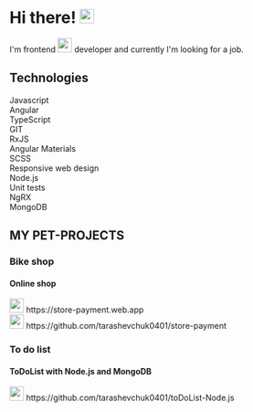 <h1>Hi there!
    <img src="https://img.icons8.com/?size=512&id=1H52efUsDX7A&format=png" width=25px alt="angular">
</h1>
<p>I'm frontend 
    <img src="https://img.icons8.com/?size=512&id=71257&format=png" width=25px alt="angular">
    developer and currently I'm looking for a job.
</p>
<h2>Technologies</h2>
<section>
    <div>
<!--         <img src="https://img.icons8.com/?size=512&id=108784&format=png" width=25px alt="angular"> -->
        <span>Javascript</span>
    </div>
    <div>
<!--         <img src="https://img.icons8.com/?size=512&id=71257&format=png" width=25px alt="angular"> -->
        <span>Angular</span>
    </div>
    <div>
<!--         <img src="https://img.icons8.com/?size=512&id=wpZmKzk11AzJ&format=png" width=25px alt="angular"> -->
        <span>TypeScript</span>
    </div>
    <div>
<!--         <img src="https://img.icons8.com/?size=512&id=20906&format=png" width=25px alt="angular"> -->
        <span>GIT</span>
    </div>
    <div>
<!--         <img src="https://seeklogo.com/images/R/rxjs-logo-1C13E67498-seeklogo.com.png" width=25px alt="angular"> -->
        <span>RxJS</span>
    </div>
    <div>
<!--         <img src="https://material.angular.io/assets/img/angular-material-logo.svg" width=25px alt="angular"> -->
        <span>Angular Materials</span>
    </div>
    <div>
<!--         <img src="https://img.icons8.com/?size=512&id=QBqFNfPPB2Kx&format=png" width=25px alt="angular"> -->
        <span>SCSS </span>
    </div>
    <div>Responsive web design</div>
    <div>Node.js</div>
    <div>Unit tests</div>
    <div>NgRX</div>
    <div>MongoDB</div>
</section>
<div>
    <h2> MY PET-PROJECTS</h2>
     <section>
        <h3>Bike shop</h3>
        <h4>Online shop </h4>
        <div>
            <img src="https://img.icons8.com/?size=512&id=1349&format=png" width=25px alt="">
            <span>https://store-payment.web.app</span>
            <br>
            <img src="https://img.icons8.com/?size=512&id=20906&format=png" width=25px alt="">
            <span>https://github.com/tarashevchuk0401/store-payment</span>
        </div>
    </section>
    <section>
        <h3>To do list</h3>
        <h4>ToDoList with Node.js and MongoDB</h4>
        <div>
            <img src="https://img.icons8.com/?size=512&id=20906&format=png" width=25px alt="">
            <span>https://github.com/tarashevchuk0401/toDoList-Node.js</span>
        </div>
    </section>
</div>
